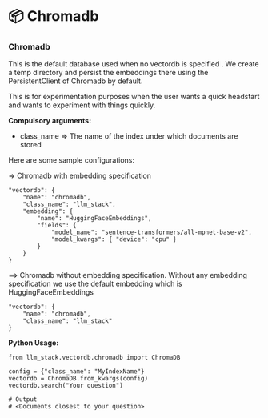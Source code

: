 # 📦 Chromadb

### Chromadb

This is the default database used when no vectordb is specified . We create a temp directory and persist the embeddings there using the PersistentClient of Chromadb by default.&#x20;

This is for experimentation purposes when the user wants a quick headstart and wants to experiment with things quickly.&#x20;

**Compulsory arguments:**

* class\_name => The name of the index under which documents are stored

Here are some sample configurations:&#x20;

\=> Chromadb with embedding specification

```
"vectordb": {
    "name": "chromadb",
    "class_name": "llm_stack",
    "embedding": {
        "name": "HuggingFaceEmbeddings",
        "fields": {
            "model_name": "sentence-transformers/all-mpnet-base-v2",
            "model_kwargs": { "device": "cpu" }
        }
    }
}
```

\==> Chromadb without embedding specification. Without any embedding specification we use the default embedding which is HuggingFaceEmbeddings

```
"vectordb": {
    "name": "chromadb",
    "class_name": "llm_stack"
}
```

**Python Usage:**

```
from llm_stack.vectordb.chromadb import ChromaDB

config = {"class_name": "MyIndexName"}
vectordb = ChromaDB.from_kwargs(config)
vectordb.search("Your question")

# Output 
# <Documents closest to your question>
```

